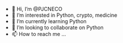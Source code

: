 - 👋 Hi, I’m @PJCNECO
- 👀 I’m interested in Python, crypto, medicine
- 🌱 I’m currently learning Python
- 💞️ I’m looking to collaborate on Python
- 📫 How to reach me ...

<!---
PJCNECO/PJCNECO is a ✨ special ✨ repository because its `README.md` (this file) appears on your GitHub profile.
You can click the Preview link to take a look at your changes.
--->
